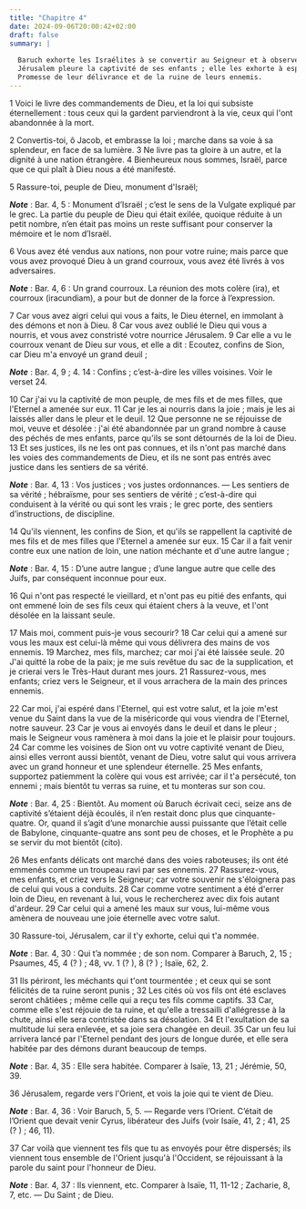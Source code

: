 ```yaml
---
title: "Chapitre 4"
date: 2024-09-06T20:00:42+02:00
draft: false
summary: |
  
  Baruch exhorte les Israélites à se convertir au Seigneur et à observer sa loi.
  Jérusalem pleure la captivité de ses enfants ; elle les exhorte à espérer dans le Seigneur.
  Promesse de leur délivrance et de la ruine de leurs ennemis.
---
```



1 Voici le livre des commandements de Dieu, et la loi qui subsiste éternellement : tous ceux qui la gardent parviendront à la vie, ceux qui l'ont abandonnée à la mort.


2 Convertis-toi, ô Jacob, et embrasse la loi ; marche dans sa voie à sa splendeur, en face de sa lumière. 3 Ne livre pas ta gloire à un autre, et la dignité à une nation étrangère. 4 Bienheureux nous sommes, Israël, parce que ce qui plaît à Dieu nous a été manifesté.


5 Rassure-toi, peuple de Dieu, monument d'Israël;

***Note*** :  Bar. 4, 5 : Monument d’Israël ; c’est le sens de la Vulgate expliqué par le grec. La partie du peuple de Dieu qui était exilée, quoique réduite à un petit nombre, n’en était pas moins un reste suffisant pour conserver la mémoire et le nom d’Israël.

6 Vous avez été vendus aux nations, non pour votre ruine; mais parce que vous avez provoqué Dieu à un grand courroux, vous avez été livrés à vos adversaires.

***Note*** :  Bar. 4, 6 : Un grand courroux. La réunion des mots colère (ira), et courroux (iracundiam), a pour but de donner de la force à l’expression.

7 Car vous avez aigri celui qui vous a faits, le Dieu éternel, en immolant à des démons et non à Dieu. 8 Car vous avez oublié le Dieu qui vous a nourris, et vous avez constristé votre nourrice Jérusalem. 9 Car elle a vu le courroux venant de Dieu sur vous, et elle a dit : Ecoutez, confins de Sion, car Dieu m'a envoyé un grand deuil ;

***Note*** :  Bar. 4, 9 ; 4. 14 : Confins ; c’est-à-dire les villes voisines. Voir le verset 24.


10 Car j'ai vu la captivité de mon peuple, de mes fils et de mes filles, que l'Eternel a amenée sur eux. 11 Car je les ai nourris dans la joie ; mais je les ai laissés aller dans le pleur et le deuil. 12 Que personne ne se réjouisse de moi, veuve et désolée : j'ai été abandonnée par un grand nombre à cause des péchés de mes enfants, parce qu'ils se sont détournés de la loi de Dieu. 13 Et ses justices, ils ne les ont pas connues, et ils n'ont pas marché dans les voies des commandements de Dieu, et ils ne sont pas entrés avec justice dans les sentiers de sa vérité.

***Note*** :  Bar. 4, 13 : Vos justices ; vos justes ordonnances. ― Les sentiers de sa vérité ; hébraïsme, pour ses sentiers de vérité ; c’est-à-dire qui conduisent à la vérité ou qui sont les vrais ; le grec porte, des sentiers d’instructions, de discipline.


14 Qu'ils viennent, les confins de Sion, et qu'ils se rappellent la captivité de mes fils et de mes filles que l'Eternel a amenée sur eux. 15 Car il a fait venir contre eux une nation de loin, une nation méchante et d'une autre langue ;

***Note*** :  Bar. 4, 15 : D’une autre langue ; d’une langue autre que celle des Juifs, par conséquent inconnue pour eux.

16 Qui n'ont pas respecté le vieillard, et n'ont pas eu pitié des enfants, qui ont emmené loin de ses fils ceux qui étaient chers à la veuve, et l'ont désolée en la laissant seule.


17 Mais moi, comment puis-je vous secourir? 18 Car celui qui a amené sur vous les maux est celui-là même qui vous délivrera des mains de vos ennemis. 19 Marchez, mes fils, marchez; car moi j'ai été laissée seule. 20 J'ai quitté la robe de la paix; je me suis revêtue du sac de la supplication, et je crierai vers le Très-Haut durant mes jours. 21 Rassurez-vous, mes enfants; criez vers le Seigneur, et il vous arrachera de la main des princes ennemis.


22 Car moi, j'ai espéré dans l'Eternel, qui est votre salut, et la joie m'est venue du Saint dans la vue de la miséricorde qui vous viendra de l'Eternel, notre sauveur. 23 Car je vous ai envoyés dans le deuil et dans le pleur ; mais le Seigneur vous ramènera à moi dans la joie et le plaisir pour toujours. 24 Car comme les voisines de Sion ont vu votre captivité venant de Dieu, ainsi elles verront aussi bientôt, venant de Dieu, votre salut qui vous arrivera avec un grand honneur et une splendeur éternelle. 25 Mes enfants, supportez patiemment la colère qui vous est arrivée; car il t'a persécuté, ton ennemi ; mais bientôt tu verras sa ruine, et tu monteras sur son cou.

***Note*** :  Bar. 4, 25 : Bientôt. Au moment où Baruch écrivait ceci, seize ans de captivité s’étaient déjà écoulés, il n’en restait donc plus que cinquante-quatre. Or, quand il s’agit d’une monarchie aussi puissante que l’était celle de Babylone, cinquante-quatre ans sont peu de choses, et le Prophète a pu se servir du mot bientôt (cito).

26 Mes enfants délicats ont marché dans des voies raboteuses; ils ont été emmenés comme un troupeau ravi par ses ennemis. 27 Rassurez-vous, mes enfants, et criez vers le Seigneur; car votre souvenir ne s'éloignera pas de celui qui vous a conduits. 28 Car comme votre sentiment a été d'errer loin de Dieu, en revenant à lui, vous le rechercherez avec dix fois autant d'ardeur. 29 Car celui qui a amené les maux sur vous, lui-même vous amènera de nouveau une joie éternelle avec votre salut.


30 Rassure-toi, Jérusalem, car il t'y exhorte, celui qui t'a nommée.

***Note*** :  Bar. 4, 30 : Qui t’a nommée ; de son nom. Comparer à Baruch, 2, 15 ; Psaumes, 45, 4 (? ) ; 48, vv. 1 (? ), 8 (? ) ; Isaïe, 62, 2.

31 Ils périront, les méchants qui t'ont tourmentée ; et ceux qui se sont félicités de ta ruine seront punis ; 32 Les cités où vos fils ont été esclaves seront châtiées ; même celle qui a reçu tes fils comme captifs. 33 Car, comme elle s'est réjouie de ta ruine, et qu'elle a tressailli d'allégresse à la chute, ainsi elle sera contristée dans sa désolation. 34 Et l'exultation de sa multitude lui sera enlevée, et sa joie sera changée en deuil. 35 Car un feu lui arrivera lancé par l'Eternel pendant des jours de longue durée, et elle sera habitée par des démons durant beaucoup de temps.

***Note*** :  Bar. 4, 35 : Elle sera habitée. Comparer à Isaïe, 13, 21 ; Jérémie, 50, 39.


36 Jérusalem, regarde vers l'Orient, et vois la joie qui te vient de Dieu.

***Note*** :  Bar. 4, 36 : Voir Baruch, 5, 5. ― Regarde vers l’Orient. C’était de l’Orient que devait venir Cyrus, libérateur des Juifs (voir Isaïe, 41, 2 ; 41, 25 (? ) ; 46, 11).

37 Car voilà que viennent tes fils que tu as envoyés pour être dispersés; ils viennent tous ensemble de l'Orient jusqu'à l'Occident, se réjouissant à la parole du saint pour l'honneur de Dieu.

***Note*** :  Bar. 4, 37 : Ils viennent, etc. Comparer à Isaïe, 11, 11-12 ; Zacharie, 8, 7, etc. ― Du Saint ; de Dieu.

